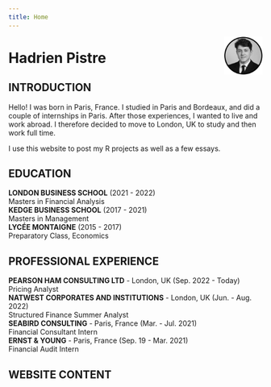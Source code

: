 ```yaml
---
title: Home
---
```


[<img src="crop_hp.png" style="max-width:15%;min-width:40px;float:right;" alt="Github repo" />](https://www.linkedin.com/in/hadrien-pistre/)

# Hadrien Pistre

## INTRODUCTION

Hello! I was born in Paris, France. I studied in Paris and Bordeaux, and did a couple of internships in Paris. After those experiences, I wanted to live and work abroad. I therefore decided to move to London, UK to study and then work full time.

I use this website to post my R projects as well as a few essays.


## EDUCATION

**LONDON BUSINESS SCHOOL** (2021 - 2022)\
Masters in Financial Analysis\
**KEDGE BUSINESS SCHOOL** (2017 - 2021)\
Masters in Management\
**LYCÉE MONTAIGNE** (2015 - 2017)\
Preparatory Class, Economics

## PROFESSIONAL EXPERIENCE

**PEARSON HAM CONSULTING LTD** - London, UK (Sep. 2022 - Today)\
Pricing Analyst\
**NATWEST CORPORATES AND INSTITUTIONS** - London, UK (Jun. - Aug. 2022)\
Structured Finance Summer Analyst\
**SEABIRD CONSULTING** - Paris, France (Mar. - Jul. 2021)\
Financial Consultant Intern\
**ERNST & YOUNG** - Paris, France (Sep. 19 - Mar. 2021)\
Financial Audit Intern

## WEBSITE CONTENT